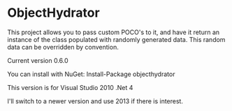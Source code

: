 ObjectHydrator
==============

This project allows you to pass custom POCO's to it, and have it return an instance of the class populated with randomly generated data. This random data can be overridden by convention.

Current version 0.6.0

You can install with NuGet: Install-Package objecthydrator

This version is for Visual Studio 2010 .Net 4

I'll switch to a newer version and use 2013 if there is interest.
